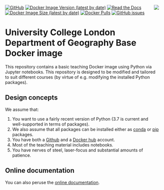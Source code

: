 <p><img src="https://static.ucl.ac.uk/indigo/images/ucl-logo.svg" align="right" />
</p>



[![GitHub](https://img.shields.io/github/license/jgomezdans/geog_docker?style=for-the-badge)](https://github.com/jgomezdans/geog_docker/blob/master/LICENSE)
[![Docker Image Version (latest by date)](https://img.shields.io/docker/v/jgomezdans/uclgeog?style=for-the-badge)](https://hub.docker.com/r/jgomezdans/uclgeog/tags)
[![Read the Docs](https://img.shields.io/readthedocs/geog-docker?style=for-the-badge)](https://geog-docker.readthedocs.io/en/latest/)
[![Docker Image Size (latest by date)](https://img.shields.io/docker/image-size/jgomezdans/uclgeog?style=for-the-badge)](https://hub.docker.com/r/jgomezdans/uclgeog/tags)
[![Docker Pulls](https://img.shields.io/docker/pulls/jgomezdans/uclgeog?style=for-the-badge)](https://hub.docker.com/r/jgomezdans/uclgeog/tags)
[![GitHub issues](https://img.shields.io/github/issues-raw/jgomezdans/geog_docker?style=for-the-badge)](https://github.com/jgomezdans/geog_docker/issues)

# University College London Department of Geography Base Docker image

This repository contains a basic teaching Docker image using Python via Jupyter notebooks. This repository is designed to be modified and tailored to suit different courses (by virtue of e.g. modifying the installed Python packages).

## Design concepts

We assume that:
1. You want to use a fairly recent version of Python (3.7 is current and well-supported in terms of packages). 
2. We also assume that all packages can be installed either as [conda](http://docs.conda.io) or [pip](https://pypi.org/project/pip/) packages. 
3. You have both a [Github](https://github.com) and a [Docker hub](https://hub.docker.com) account.
4. Most of the teaching material includes notebooks.
5. You have nerves of steel, laser-focus and substantial amounts of patience.

## Online documentation

You can also peruse the [online documentation](https://geog-docker.readthedocs.io/).
